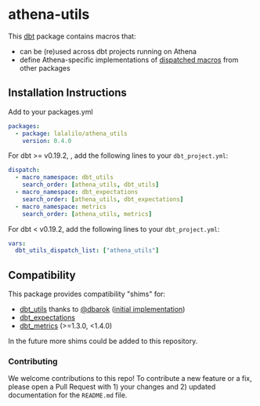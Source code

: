 # athena-utils

This [dbt](https://github.com/fishtown-analytics/dbt) package contains macros
that:

- can be (re)used across dbt projects running on Athena
- define Athena-specific implementations of [dispatched macros](https://docs.getdbt.com/reference/dbt-jinja-functions/adapter/#dispatch) from other packages

## Installation Instructions

Add to your packages.yml

```yaml
packages:
  - package: lalalilo/athena_utils
    version: 0.4.0
```

For dbt >= v0.19.2, , add the following lines to your `dbt_project.yml`:

```yaml
dispatch:
  - macro_namespace: dbt_utils
    search_order: [athena_utils, dbt_utils]
  - macro_namespace: dbt_expectations
    search_order: [athena_utils, dbt_expectations]
  - macro_namespace: metrics
    search_order: [athena_utils, metrics]
```

For dbt < v0.19.2, add the following lines to your `dbt_project.yml`:

```yaml
vars:
  dbt_utils_dispatch_list: ["athena_utils"]
```

## Compatibility

This package provides compatibility "shims" for:

- [dbt_utils](https://github.com/dbt-labs/dbt-utils) thanks to [@dbarok](https://github.com/dbarok) ([initial implementation](https://github.com/dbt-labs/dbt-utils/pull/380))
- [dbt_expectations](https://github.com/calogica/dbt-expectations)
- [dbt_metrics](https://github.com/dbt-labs/dbt_metrics/tree/1.3.2) (>=1.3.0, <1.4.0)

In the future more shims could be added to this repository.

### Contributing

We welcome contributions to this repo! To contribute a new feature or a fix,
please open a Pull Request with 1) your changes and 2) updated documentation for
the `README.md` file.
